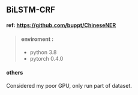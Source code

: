## BiLSTM-CRF
#### ref: https://github.com/buppt/ChineseNER 


> #### enviroment :
> + python 3.8
> + pytorch 0.4.0

#### others
Considered my poor GPU, only run part of dataset.